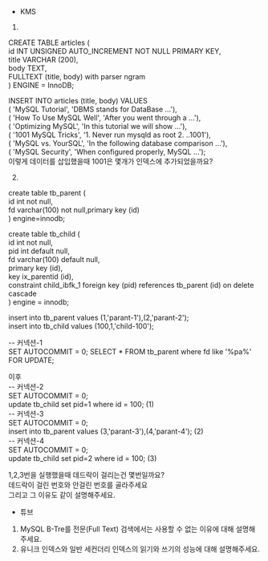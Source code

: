 + KMS
1. 
CREATE TABLE articles (   
       id INT UNSIGNED AUTO_INCREMENT NOT NULL PRIMARY KEY,   
       title VARCHAR (200),   
       body TEXT,   
       FULLTEXT (title, body) with parser ngram   
      ) ENGINE = InnoDB;

 INSERT INTO articles (title, body) VALUES   
     ( 'MySQL Tutorial', 'DBMS stands for DataBase ...'),   
     ( 'How To Use MySQL Well', 'After you went through a ...'),   
     ( 'Optimizing MySQL', 'In this tutorial we will show ...'),   
     ( '1001 MySQL Tricks', '1. Never run mysqld as root 2. ..1001'),   
     ( 'MySQL vs. YourSQL', 'In the following database  comparison ...'),   
     ( 'MySQL Security', 'When configured properly, MySQL ...');   
     이렇게 데이터를  삽입했을때 1001은 몇개가 인덱스에 추가되었을까요?
  
2. 
create table tb_parent (   
	id int not null,   
	fd varchar(100) not null,primary key (id)   
) engine=innodb;   

create table tb_child (   
	id int not null,   
	pid int default null,   
	fd varchar(100) default null,   
	primary key (id),   
	key ix_parentid (id),   
	constraint child_ibfk_1 foreign key (pid) references     tb_parent (id) on delete cascade   
) engine = innodb;  

insert into tb_parent values (1,'parant-1'),(2,'parant-2');  
insert into tb_child values (100,1,'child-100');

-- 커넥션-1   
SET AUTOCOMMIT = 0;
SELECT * FROM tb_parent where fd like '%pa%' FOR UPDATE;

이후   
-- 커넥션-2   
SET AUTOCOMMIT = 0;   
update tb_child set pid=1 where id = 100; (1)   
-- 커넥션-3   
SET AUTOCOMMIT = 0;  
insert into tb_parent values (3,'parant-3'),(4,'parant-4'); (2)     
-- 커넥션-4   
SET AUTOCOMMIT = 0;   
update tb_child set pid=2 where id = 100; (3)   
    
  
1,2,3번을 실행했을때 데드락이 걸리는건 몇번일까요?   
데드락이 걸린 번호와 안걸린 번호를 골라주세요   
그리고 그 이유도 같이 설명해주세요.

+ 튜브
1. MySQL B-Tre를 전문(Full Text) 검색에서는 사용할 수 없는 이유에 대해 설명해주세요.
2. 유니크 인덱스와 일반 세컨더리 인덱스의 읽기와 쓰기의 성능에 대해 설명해주세요.

